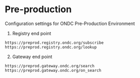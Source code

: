 # Pre-production
Configuration settings for ONDC Pre-Production Environment

1. Registry end point

`https://preprod.registry.ondc.org/subscribe`
`https://preprod.registry.ondc.org/lookup`

2. Gateway end point

`https://preprod.gateway.ondc.org/search`
`https://preprod.gateway.ondc.org/on_search`
